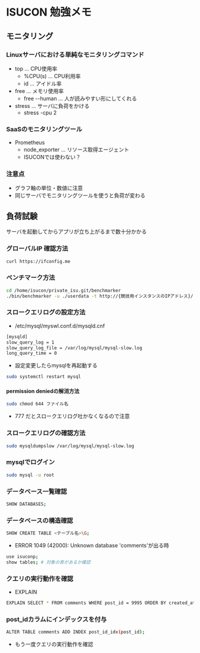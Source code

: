 # ISUCON 勉強メモ

## モニタリング
### Linuxサーバにおける単純なモニタリングコマンド
- top ... CPU使用率
  - %CPU(s) ... CPU利用率
  - id ... アイドル率
- free ... メモリ使用率 
  - free --human ... 人が読みやすい形にしてくれる
- stress ... サーバに負荷をかける
  - stress -cpu 2 
### SaaSのモニタリングツール
- Prometheus
  - node_exporter ... リソース取得エージェント
  - ISUCONでは使わない？
### 注意点
- グラフ軸の単位・数値に注意
- 同じサーバでモニタリングツールを使うと負荷が変わる

## 負荷試験
サーバを起動してからアプリが立ち上がるまで数十分かかる

### グローバルIP 確認方法
```bash
curl https://ifconfig.me
```

### ベンチマーク方法
```bash
cd /home/isucon/private_isu.git/benchmarker
./bin/benchmarker -u ./userdata -t http://{競技用インスタンスのIPアドレス}/
```

### スロークエリログの設定方法
- /etc/mysql/myswl.conf.d/mysqld.cnf
```bash
[mysqld]
slow_query_log = 1
slow_query_log_file = /var/log/mysql/mysql-slow.log
long_query_time = 0
```

- 設定変更したらmysqlを再起動する
```bash
sudo systemctl restart mysql
```

#### permission deniedの解消方法
```bash
sudo chmod 644 ファイル名
```
- 777 だとスロークエリログ吐かなくなるので注意

### スロークエリログの確認方法
```bash
sudo mysqldumpslow /var/log/mysql/mysql-slow.log 
```

### mysqlでログイン
```bash
sudo mysql -u root
```

### データベース一覧確認
```bash
SHOW DATABASES;
```

### データベースの構造確認
```bash
SHOW CREATE TABLE <テーブル名>\G;
```
- ERROR 1049 (42000): Unknown database 'comments'が出る時
```bash
use isuconp;
show tables; # 対象の表があるか確認
```

### クエリの実行動作を確認
- EXPLAIN
```bash
EXPLAIN SELECT * FROM comments WHERE post_id = 9995 ORDER BY created_at DESC LIMIT 3\G
```

### post_idカラムにインデックスを付与
```bash
ALTER TABLE comments ADD INDEX post_id_idx(post_id);
```
- もう一度クエリの実行動作を確認
